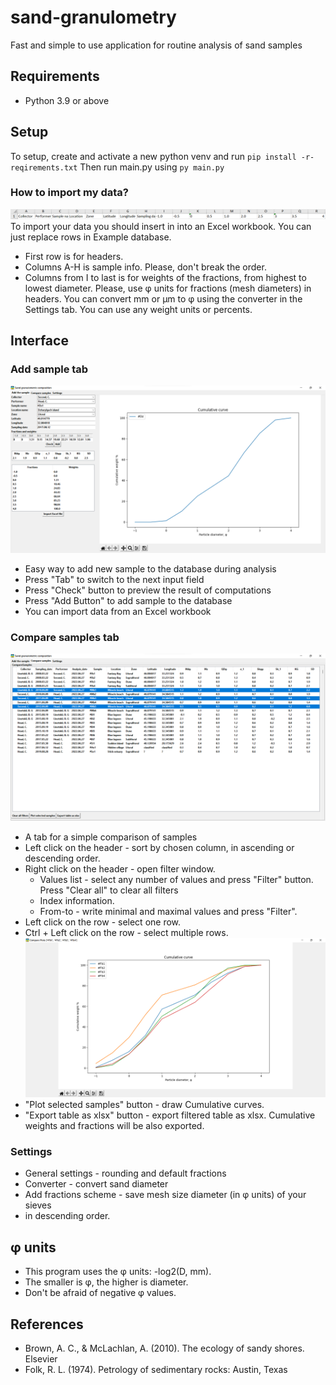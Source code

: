 # sand-granulometry
Fast and simple to use application for routine analysis of sand samples


## Requirements
* Python 3.9 or above

## Setup
To setup, create and activate a new python venv and run `pip install -r- reqirements.txt`
Then run main.py using `py main.py`

### How to import my data?
![Import](Example/Import.png)
To import your data you should insert in into an Excel workbook. You can just replace rows in Example database.
* First row is for headers. 
* Columns A-H is sample info. Please, don't break the order.
* Columns from I to last is for weights of the fractions, 
from highest to lowest diameter.
Please, use φ units for fractions (mesh diameters) in headers.
You can convert mm or μm to φ using the converter in the Settings tab.
You can use any weight units or percents.

## Interface
### Add sample tab
![Add sample tab](Example/sg%20add.png)
* Easy way to add new sample to the database during analysis
* Press "Tab" to switch to the next input field
* Press "Check" button to preview the result of computations
* Press "Add Button" to add sample to the database
* You can import data from an Excel workbook

### Compare samples tab
![Compare samples tab](Example/sg%20compare.png)
* A tab for a simple comparison of samples
* Left click on the header - sort by chosen column, in ascending or descending order.
* Right click on the header - open filter window.
    * Values list - select any number of values and press "Filter" button. 
Press "Clear all" to clear all filters
    * Index information.
    * From-to - write minimal and maximal values and press "Filter".
* Left click on the row - select one row.
* Ctrl + Left click on the row - select multiple rows.
![Plot](Example/plot.png)
* "Plot selected samples" button - draw Cumulative curves.
* "Export table as xlsx" button - export filtered table as xlsx.
Cumulative weights and fractions will be also exported.

### Settings
* General settings - rounding and default fractions
* Converter - convert sand diameter
* Add fractions scheme - save mesh size diameter (in φ units) of your sieves 
* in descending order.

## φ units
* This program uses the φ units: -log2(D, mm).
* The smaller is φ, the higher is diameter.
* Don't be afraid of negative φ values.

## References
* Brown, A. C., & McLachlan, A. (2010). The ecology of sandy shores. Elsevier
* Folk, R. L. (1974). Petrology of sedimentary rocks: Austin, Texas
